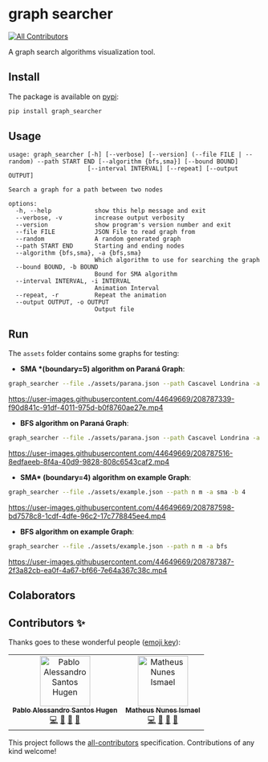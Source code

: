 # graph searcher
<!-- ALL-CONTRIBUTORS-BADGE:START - Do not remove or modify this section -->
[![All Contributors](https://img.shields.io/badge/all_contributors-2-orange.svg?style=flat-square)](#contributors-)
<!-- ALL-CONTRIBUTORS-BADGE:END -->

A graph search algorithms visualization tool.

## Install

  The package is available on [pypi](https://pypi.org/project/graph-searcher/):

  ```bash
pip install graph_searcher
  ```

## Usage

```
usage: graph_searcher [-h] [--verbose] [--version] (--file FILE | --random) --path START END [--algorithm {bfs,sma}] [--bound BOUND]
                      [--interval INTERVAL] [--repeat] [--output OUTPUT]

Search a graph for a path between two nodes

options:
  -h, --help            show this help message and exit
  --verbose, -v         increase output verbosity
  --version             show program's version number and exit
  --file FILE           JSON File to read graph from
  --random              A random generated graph
  --path START END      Starting and ending nodes
  --algorithm {bfs,sma}, -a {bfs,sma}
                        Which algorithm to use for searching the graph
  --bound BOUND, -b BOUND
                        Bound for SMA algorithm
  --interval INTERVAL, -i INTERVAL
                        Animation Interval
  --repeat, -r          Repeat the animation
  --output OUTPUT, -o OUTPUT
                        Output file
```

## Run

The `assets` folder contains some graphs for testing:

- **SMA \*(boundary=5) algorithm on Paraná Graph**:

```bash
graph_searcher --file ./assets/parana.json --path Cascavel Londrina -a sma -b 5
```

https://user-images.githubusercontent.com/44649669/208787339-f90d841c-91df-4011-975d-b0f8760ae27e.mp4


- **BFS algorithm on Paraná Graph**:

```bash
graph_searcher --file ./assets/parana.json --path Cascavel Londrina -a bfs
```

https://user-images.githubusercontent.com/44649669/208787516-8edfaeeb-8f4a-40d9-9828-808c6543caf2.mp4

- **SMA\* (boundary=4) algorithm on example Graph**:

```bash
graph_searcher --file ./assets/example.json --path n m -a sma -b 4
```

https://user-images.githubusercontent.com/44649669/208787598-bd7578c8-1cdf-4dfe-96c2-17c778845ee4.mp4


- **BFS algorithm on example Graph**:

```bash
graph_searcher --file ./assets/example.json --path n m -a bfs
```

https://user-images.githubusercontent.com/44649669/208787387-2f3a82cb-ea0f-4a67-bf66-7e64a367c38c.mp4



## Colaborators

## Contributors ✨

Thanks goes to these wonderful people ([emoji key](https://allcontributors.org/docs/en/emoji-key)):

<!-- ALL-CONTRIBUTORS-LIST:START - Do not remove or modify this section -->
<!-- prettier-ignore-start -->
<!-- markdownlint-disable -->
<table>
  <tbody>
    <tr>
      <td align="center"><a href="https://github.com/Tomcat-42"><img src="https://avatars.githubusercontent.com/u/44649669?v=4?s=100" width="100px;" alt="Pablo Alessandro Santos Hugen"/><br /><sub><b>Pablo Alessandro Santos Hugen</b></sub></a><br /><a href="https://github.com/Tomcat-42/graph_searcher/commits?author=Tomcat-42" title="Code">💻</a> <a href="https://github.com/Tomcat-42/graph_searcher/commits?author=Tomcat-42" title="Documentation">📖</a> <a href="#ideas-Tomcat-42" title="Ideas, Planning, & Feedback">🤔</a> <a href="#research-Tomcat-42" title="Research">🔬</a></td>
      <td align="center"><a href="https://github.com/matheusnunesismael"><img src="https://avatars.githubusercontent.com/u/32654785?v=4?s=100" width="100px;" alt="Matheus Nunes Ismael"/><br /><sub><b>Matheus Nunes Ismael</b></sub></a><br /><a href="https://github.com/Tomcat-42/graph_searcher/commits?author=matheusnunesismael" title="Code">💻</a> <a href="https://github.com/Tomcat-42/graph_searcher/commits?author=matheusnunesismael" title="Documentation">📖</a> <a href="#ideas-matheusnunesismael" title="Ideas, Planning, & Feedback">🤔</a> <a href="#research-matheusnunesismael" title="Research">🔬</a></td>
    </tr>
  </tbody>
</table>

<!-- markdownlint-restore -->
<!-- prettier-ignore-end -->

<!-- ALL-CONTRIBUTORS-LIST:END -->

This project follows the [all-contributors](https://github.com/all-contributors/all-contributors) specification. Contributions of any kind welcome!